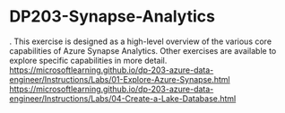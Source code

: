 # DP203-Synapse-Analytics
. This exercise is designed as a high-level overview of the various core capabilities of Azure Synapse Analytics. Other exercises are available to explore specific capabilities in more detail.
https://microsoftlearning.github.io/dp-203-azure-data-engineer/Instructions/Labs/01-Explore-Azure-Synapse.html
https://microsoftlearning.github.io/dp-203-azure-data-engineer/Instructions/Labs/04-Create-a-Lake-Database.html
